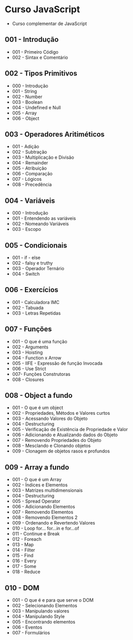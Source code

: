 # Curso JavaScript

- Curso complementar de JavaScript

## 001 - Introdução

- 001 - Primeiro Código
- 002 - Sintax e Comentário

## 002 - Tipos Primitivos

- 000 - Introdução
- 001 - String
- 002 - Number
- 003 - Boolean
- 004 - Undefined e Null
- 005 - Array
- 006 - Object

## 003 - Operadores Aritiméticos

- 001 - Adição
- 002 - Subtração
- 003 - Multiplicação e Divisão
- 004 - Remainder
- 005 - Atribuição
- 006 - Comparação
- 007 - Lógicos
- 008 - Precedência

## 004 - Variáveis

- 000 - Introdução
- 001 - Entendendo as variáveis
- 002 - Nomeando Variáveis
- 003 - Escopo

## 005 - Condicionais

- 001 - if - else
- 002 - falsy e truthy
- 003 - Operador Ternário
- 004 - Switch

## 006 - Exercícios

- 001 - Calculadora IMC
- 002 - Tabuada
- 003 - Letras Repetidas

## 007 - Funções

- 001 - O que é uma função
- 002 - Arguments
- 003 - Hoisting
- 004 - Function x Arrow
- 005 - IIFE - Expressão de função Invocada
- 006 - Use Strict
- 007- Funções Construtoras
- 008 - Closures

## 008 - Object a fundo

- 001 - O que é um object
- 002 - Propriedades, Métodos e Valores curtos
- 003 - Acessando Valores do Objeto
- 004 - Destructuring
- 005 - Verificação de Existência de Propriedade e Valor
- 006 - Adicionando e Atualizando dados do Objeto
- 007 - Removendo Propriedades do Objeto
- 008 - Mesclando e Clonando objetos
- 009 - Clonagem de objetos rasos e profundos

## 009 - Array a fundo

- 001 - O que é um Array
- 002 - Índices e Elementos
- 003 - Matrizes multidimensionais
- 004 - Destructuring
- 005 - Spread Operator
- 006 - Adicionando Elementos
- 007 - Removendo Elementos
- 008 - Removendo Elementos 2
- 009 - Ordenando e Revertendo Valores
- 010 - Loop for… for…in e for…of
- 011 - Continue e Break
- 012 - Foreach
- 013 - Map
- 014 - Filter
- 015 - Find
- 016 - Every
- 017 - Some
- 018 - Reduce

## 010 - DOM

- 001 - O que é e para que serve o DOM
- 002 - Selecionando Elementos
- 003 - Manipulando valores
- 004 - Manipulando Style
- 005 - Encontrando elementos
- 006 - Eventos
- 007 - Formulários
